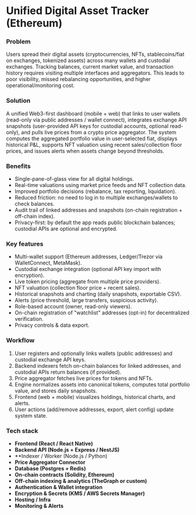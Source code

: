 # Unified Digital Asset Tracker (Ethereum)

### Problem

Users spread their digital assets (cryptocurrencies, NFTs, stablecoins/fiat on exchanges, tokenized assets) across many wallets and custodial exchanges. Tracking balances, current market value, and transaction history requires visiting multiple interfaces and aggregators. This leads to poor visibility, missed rebalancing opportunities, and higher operational/monitoring cost.

### Solution

A unified Web3-first dashboard (mobile + web) that links to user wallets (read-only via public addresses / wallet connect), integrates exchange API snapshots (user-provided API keys for custodial accounts, optional read-only), and pulls live prices from a crypto price aggregator. The system computes the aggregated portfolio value in user-selected fiat, displays historical P&L, supports NFT valuation using recent sales/collection floor prices, and issues alerts when assets change beyond thresholds.

### Benefits

- Single-pane-of-glass view for all digital holdings.
- Real-time valuations using market price feeds and NFT collection data.
- Improved portfolio decisions (rebalance, tax reporting, liquidation).
- Reduced friction: no need to log in to multiple exchanges/wallets to check balances.
- Audit trail of linked addresses and snapshots (on-chain registration + off-chain index).
- Privacy-first: by default the app reads public blockchain balances; custodial APIs are optional and encrypted.

### Key features

- Multi-wallet support (Ethereum addresses, Ledger/Trezor via WalletConnect, MetaMask).
- Custodial exchange integration (optional API key import with encryption).
- Live token pricing (aggregate from multiple price providers).
- NFT valuation (collection floor price + recent sales).
- Historical snapshots and charting (daily snapshots, exportable CSV).
- Alerts (price threshold, large transfers, suspicious activity).
- Role-based account (owner, read-only viewers).
- On-chain registration of "watchlist" addresses (opt-in) for decentralized verification.
- Privacy controls & data export.

### Workflow

1. User registers and optionally links wallets (public addresses) and custodial exchange API keys.
2. Backend indexers fetch on-chain balances for linked addresses, and custodial APIs return balances (if provided).
3. Price aggregator fetches live prices for tokens and NFTs.
4. Engine normalizes assets into canonical tokens, computes total portfolio value, and stores daily snapshots.
5. Frontend (web + mobile) visualizes holdings, historical charts, and alerts.
6. User actions (add/remove addresses, export, alert config) update system state.

### Tech stack

- **Frontend (React / React Native)**
- **Backend API (Node.js + Express / NestJS)**
- \*\*Indexer / Worker (Node.js / Python)
- **Price Aggregator Connector**
- **Database (Postgres + Redis)**
- **On-chain contracts (Solidity, Ethereum)**
- **Off-chain indexing & analytics (TheGraph or custom)**
- **Authentication & Wallet integration**
- **Encryption & Secrets (KMS / AWS Secrets Manager)**
- **Hosting / Infra**
- **Monitoring & Alerts**
